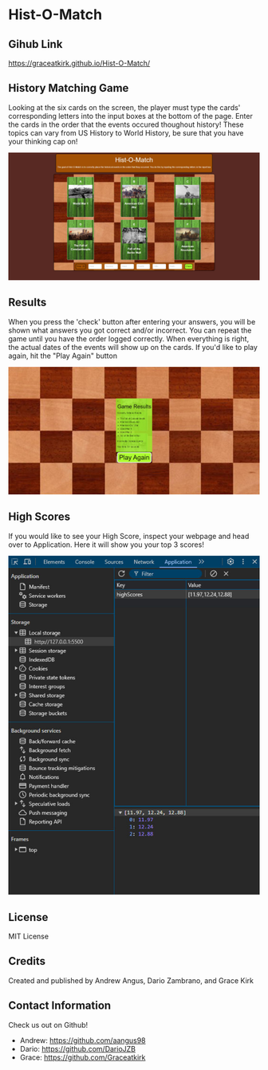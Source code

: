 # Hist-O-Match

## Gihub Link
https://graceatkirk.github.io/Hist-O-Match/

## History Matching Game
 Looking at the six cards on the screen, the player must type the cards' corresponding letters into the input boxes at the bottom of the page. Enter the cards in the order that the events occured thoughout history!
 These topics can vary from US History to World History, be sure that you have your thinking cap on!

 ![This is the screen that shows the game in action](./assets/pics/ReadME/GameScreenshot.jpg)

 ## Results
When you press the 'check' button after entering your answers, you will be shown what answers you got correct and/or incorrect. You can repeat the game until you have the order logged correctly. When everything is right, the actual dates of the events will show up on the cards. If you'd like to play again, hit the "Play Again" button

![This is a screenshot of the end game (modified to remove the answers)](./assets/pics/ReadME/EndGame.jpg)

## High Scores
If you would like to see your High Score, inspect your webpage and head over to Application. Here it will show you your top 3 scores!

![This shows you my High Scores!](./assets/pics/ReadME/High-Scores.jpg)


## License
MIT License

## Credits
Created and published by Andrew Angus, Dario Zambrano, and Grace Kirk

## Contact Information
Check us out on Github!
 
 * Andrew:  https://github.com/aangus98 
 * Dario: https://github.com/DarioJZB
 * Grace: https://github.com/Graceatkirk

